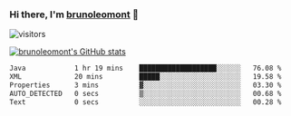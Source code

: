 ### Hi there, I'm [brunoleomont](https://www.linkedin.com/in/brunoleomont/) 👋

![visitors](https://visitor-badge.glitch.me/badge?page_id=page.id)

[![brunoleomont's GitHub stats](https://github-readme-stats.vercel.app/api?username=brunoleomont)](https://github.com/brunoleomont/github-readme-stats)

<!--START_SECTION:waka-->

```txt
Java            1 hr 19 mins    ███████████████████░░░░░░   76.08 %
XML             20 mins         █████░░░░░░░░░░░░░░░░░░░░   19.58 %
Properties      3 mins          ▓░░░░░░░░░░░░░░░░░░░░░░░░   03.30 %
AUTO_DETECTED   0 secs          ▒░░░░░░░░░░░░░░░░░░░░░░░░   00.68 %
Text            0 secs          ░░░░░░░░░░░░░░░░░░░░░░░░░   00.28 %
```

<!--END_SECTION:waka-->

<!--
**brunoleomont/brunoleomont** is a ✨ _special_ ✨ repository because its `README.md` (this file) appears on your GitHub profile.

Here are some ideas to get you started:

- 🔭 I’m currently working on ...
- 🌱 I’m currently learning ...
- 👯 I’m looking to collaborate on ...
- 🤔 I’m looking for help with ...
- 💬 Ask me about ...
- 📫 How to reach me: ...
- 😄 Pronouns: ...
- ⚡ Fun fact: ...
-->

